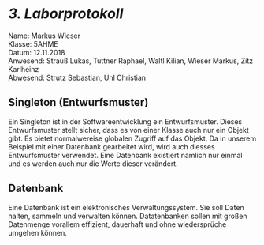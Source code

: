 # *3. Laborprotokoll*

  Name: Markus Wieser   
  Klasse: 5AHME   
  Datum: 12.11.2018   
  Anwesend: Strauß Lukas, Tuttner Raphael, Waltl Kilian, Wieser Markus, Zitz Karlheinz    
  Abwesend: Strutz Sebastian, Uhl Christian

  ## Singleton (Entwurfsmuster)
  
Ein Singleton ist in der Softwareentwicklung ein Entwurfsmuster. Dieses Entwurfsmuster stellt sicher, dass es von einer Klasse auch nur ein Objekt gibt. Es bietet normalwereise globalen Zugriff auf das Objekt. Da in unserem Beispiel mit einer Datenbank gearbeitet wird, wird auch diesses Entwurfsmuster verwendet. Eine Datenbank existiert nämlich nur einmal und es werden auch nur die Werte dieser verändert. 

  ## Datenbank
  
  Eine Datenbank ist ein elektronisches Verwaltungssystem. Sie soll Daten halten, sammeln und verwalten können. Datatenbanken sollen mit großen Datenmenge vorallem effizient, dauerhaft und ohne wiedersprüche umgehen können. 
